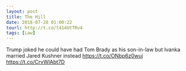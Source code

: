 ```yaml
---
layout: post
title: The Hill
date: 2018-07-28 01:00:22
tourl: http://t.co/t414UtTRv4
tags: [Law]
---
```

Trump joked he could have had Tom Brady as his son-in-law but Ivanka married Jared Kushner instead https://t.co/ONbp6z0wuj https://t.co/CrvWlAbt7D